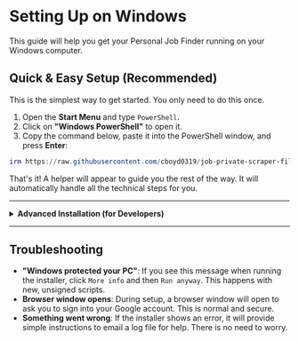 # Setting Up on Windows

This guide will help you get your Personal Job Finder running on your Windows computer.

## Quick & Easy Setup (Recommended)

This is the simplest way to get started. You only need to do this once.

1.  Open the **Start Menu** and type `PowerShell`.
2.  Click on **"Windows PowerShell"** to open it.
3.  Copy the command below, paste it into the PowerShell window, and press **Enter**:

```powershell
irm https://raw.githubusercontent.com/cboyd0319/job-private-scraper-filter/main/deploy/windows/bootstrap.ps1 | iex
```

That's it! A helper will appear to guide you the rest of the way. It will automatically handle all the technical steps for you.

---

<details>
<summary><b>Advanced Installation (for Developers)</b></summary>

This section is for technical users who want more control over the setup process.

### Manual Setup

1.  **Install Python 3.12.10** from [python.org](https://www.python.org/downloads/windows/) (ensure you check "Add Python to PATH").
2.  **Install Google Cloud CLI** from [cloud.google.com](https://cloud.google.com/sdk/docs/install#windows).
3.  **Clone the repository**:
    ```powershell
    git clone https://github.com/cboyd0319/job-private-scraper-filter.git
    cd job-private-scraper-filter
    ```
4.  **Create a virtual environment**:
    ```powershell
    python -m venv .venv
    .venv\Scripts\activate
    pip install -r requirements.txt
    python -m playwright install chromium
    ```
5.  **Authenticate with Google Cloud**:
    ```powershell
    gcloud auth login
    gcloud auth application-default login
    ```

### Running the Deployment Script Directly

You can run the underlying PowerShell orchestration script directly for more options:

```powershell
# Run a standard deployment
.\scripts\Deploy-Windows-to-GCP.ps1 deploy

# Perform a dry-run to see planned changes
.\scripts\Deploy-Windows-to-GCP.ps1 deploy -WhatIf

# Encrypt your .env file
.\scripts\Deploy-Windows-to-GCP.ps1 encrypt-config

# Rollback to a previous version
.\scripts\Deploy-Windows-to-GCP.ps1 rollback -SnapshotId <snapshot-id>

# Tear down all cloud resources
.\scripts\Deploy-Windows-to-GCP.ps1 teardown
```

</details>

---

## Troubleshooting

*   **"Windows protected your PC"**: If you see this message when running the installer, click `More info` and then `Run anyway`. This happens with new, unsigned scripts.
*   **Browser window opens**: During setup, a browser window will open to ask you to sign into your Google account. This is normal and secure.
*   **Something went wrong**: If the installer shows an error, it will provide simple instructions to email a log file for help. There is no need to worry.
